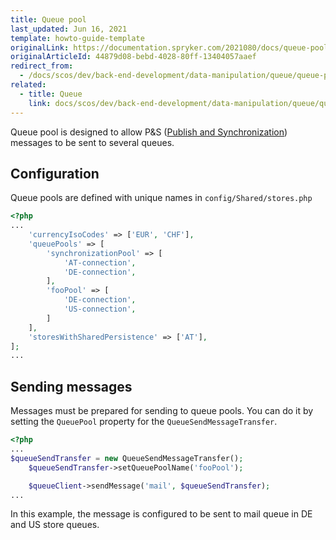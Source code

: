 ```yaml
---
title: Queue pool
last_updated: Jun 16, 2021
template: howto-guide-template
originalLink: https://documentation.spryker.com/2021080/docs/queue-pool
originalArticleId: 44879d08-bebd-4028-80ff-13404057aaef
redirect_from:
  - /docs/scos/dev/back-end-development/data-manipulation/queue/queue-pool.html
related:
  - title: Queue
    link: docs/scos/dev/back-end-development/data-manipulation/queue/queue.html
---
```


Queue pool is designed to allow P&S ([Publish and Synchronization](/docs/dg/dev/backend-development/data-manipulation/data-publishing/publish-and-synchronization.html)) messages to be sent to several queues.

## Configuration

Queue pools are defined with unique names in `config/Shared/stores.php`

```php
<?php
...
    'currencyIsoCodes' => ['EUR', 'CHF'],
    'queuePools' => [
        'synchronizationPool' => [
            'AT-connection',
            'DE-connection',
        ],
        'fooPool' => [
            'DE-connection',
            'US-connection',
        ]
    ],
    'storesWithSharedPersistence' => ['AT'],
];
...
```

## Sending messages

Messages must be prepared for sending to queue pools. You can do it by setting the `QueuePool` property for the `QueueSendMessageTransfer`.

```php
<?php
...
$queueSendTransfer = new QueueSendMessageTransfer();
    $queueSendTransfer->setQueuePoolName('fooPool');

    $queueClient->sendMessage('mail', $queueSendTransfer);
...
```

In this example, the message is configured to be sent to mail queue in DE and US store queues.
